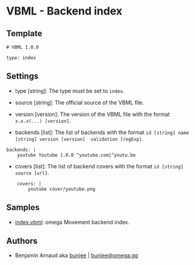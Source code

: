 # VBML - Backend index

## Template

```
# VBML 1.0.0

type: index
```

## Settings

- type [string]: The type must be set to `index`.

- source [string]: The official source of the VBML file.

- version [version]: The version of the VBML file with the format `x.x.x(...) [version]`.

- backends [list]: The list of backends with the format `id [string] name [string] version [version] 
validation [regExp]`.
```
backends: |
    youtube Youtube 1.0.0 ^youtube.com|^youtu.be
```

- covers [list]: The list of backend covers with the format `id [string] source [url]`.
```
    covers: |
        youtube cover/youtube.png
```

## Samples

- [index.vbml](https://github.com/omega-gg/backend/blob/master/index.vbml): omega Movement backend index.

## Authors

- Benjamin Arnaud aka [bunjee](http://bunjee.me) | <bunjee@omega.gg>
